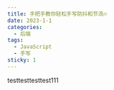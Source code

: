 ```yaml
---
title: 手把手教你轻松手写防抖和节流🔥
date: 2023-1-1
categories:
  - 后端
tags:
  - JavaScript
  - 手写
sticky: 1
---
```


testtesttesttest111
